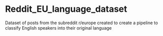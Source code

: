 # Reddit_EU_language_dataset
Dataset of posts from the subreddit r/europe created to create a pipeline to classify English speakers into their original language
